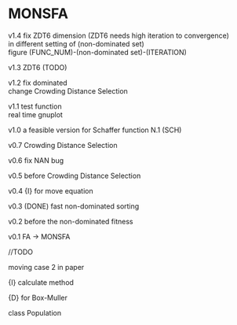 # MONSFA

v1.4 fix ZDT6 dimension (ZDT6 needs high iteration to convergence)  
     in different setting of (non-dominated set)  
     figure (FUNC_NUM)-(non-dominated set)-(ITERATION)

v1.3 ZDT6 (TODO)

v1.2 fix dominated  
     change Crowding Distance Selection

v1.1 test function  
     real time gnuplot

v1.0 a feasible version for Schaffer function N.1 (SCH)

v0.7 Crowding Distance Selection

v0.6 fix NAN bug

v0.5 before Crowding Distance Selection

v0.4 {I} for move equation

v0.3 (DONE) fast non-dominated sorting

v0.2 before the non-dominated fitness

v0.1 FA -> MONSFA

//TODO 

moving case 2 in paper

{I} calculate method

{D} for Box-Muller

class Population

